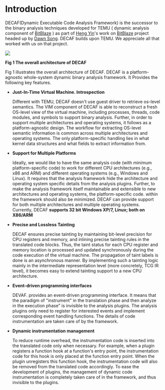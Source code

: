 # Introduction

DECAF(Dynamic Executable Code Analysis Framework) is the successor to the binary analysis techniques developed for TEMU ( dynamic analysis component of [BitBlaze](http://bitblaze.cs.berkeley.edu/) ) as part of [Heng Yin](https://www.cs.ucr.edu/~heng/)'s work on [BitBlaze](http://bitblaze.cs.berkeley.edu/) project headed up by [Dawn Song](http://www.cs.berkeley.edu/~dawnsong/). DECAF builds upon TEMU. We appreciate all that worked with us on that project.



![](https://github.com/sycurelab/DECAF/raw/master/image/overall-of-decaf.png)

**Fig 1 The overall architecture of DECAF**

Fig 1 illustrates the overall architecture of DECAF. DECAF is a platform-agnostic whole-system dynamic binary analysis framework. It Provides the following key features.

* **Just-In-Time Virtual Machine. Introspection**

  Different with TEMU, DECAF doesn't use guest driver to retrieve os-level semantics. The VIM component of DECAF is able to reconstruct a fresh OS-level view of the virtual machine, including processes, threads, code modules, and symbols to support binary analysis. Further, in order to support multiple architectures and operating systems, it follows as a platform-agnostic design. The workflow for extracting OS-level semantic information is common across multiple architectures and operating systems. The only platform-specific handling lies in what kernel data structures and what fields to extract information from.

* **Support for Multiple Platforms**

  Ideally, we would like to have the same analysis code (with minimum platform-specific code) to work for different CPU architectures (e.g., x86 and ARM) and different operating systems (e.g., Windows and Linux). It requires that the analysis framework hide the architecture and operating system specific details from the analysis plugins. Further, to make the analysis framework itself maintainable and extensible to new architectures and operating systems, the platform-specific code. within the framework should also be minimized. DECAF can provide support for both multiple architectures and multiple operating systems. Currently, DECAF **supports 32 bit Windows XP/7, Linux; both on X86/ARM**

* **Precise and Lossless Tainting**

  DECAF ensures precise tainting by maintaining bit-level precision for CPU registers and memory, and inlining precise tainting rules in the translated code blocks. Thus, the taint status for each CPU register and memory location is processed and updated synchronously during the code execution of the virtual machine. The propagation of taint labels is done is an asynchronous manner. By implementing such a tainting logic mainly in the intermediate representation level (more concretely, TCG IR level), it becomes easy to extend tainting support to a new CPU architecture.

* **Event-driven programming interfaces**

  DEVAF. provides an event-driven programming interface. It means that the paradigm of "instrument" in the translation phase and then analyze in the execution phase" is invisible to the analysis plugins. The analysis plugins only need to register for interested events and implement corresponding event handling functions. The details of code instrumentation are taken care of by the framework.

* **Dynamic instrumentation management**

  To reduce runtime overhead, the instrumentation code is inserted into the translated code only when necessary. For example, when a plugin registers a function hook at a function's entry point, the instrumentation code for this hook is only placed at the function entry point. When the plugin unregisters this function hook, the instrumentation code will also be removed from the translated code accordingly. To ease the development of plugins, the management of dynamic code instrumentation is completely taken care of in the framework, and thus invisible to the plugins.

